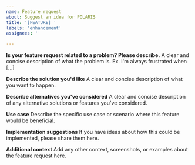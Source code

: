 ```yaml
---
name: Feature request
about: Suggest an idea for POLARIS
title: '[FEATURE] '
labels: 'enhancement'
assignees: ''

---
```


**Is your feature request related to a problem? Please describe.**
A clear and concise description of what the problem is. Ex. I'm always frustrated when [...]

**Describe the solution you'd like**
A clear and concise description of what you want to happen.

**Describe alternatives you've considered**
A clear and concise description of any alternative solutions or features you've considered.

**Use case**
Describe the specific use case or scenario where this feature would be beneficial.

**Implementation suggestions**
If you have ideas about how this could be implemented, please share them here.

**Additional context**
Add any other context, screenshots, or examples about the feature request here. 